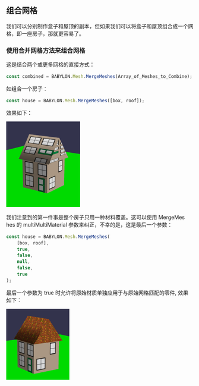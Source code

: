 ## 组合网格

我们可以分别制作盒子和屋顶的副本，但如果我们可以将盒子和屋顶组合成一个网格，即一座房子，那就更容易了。

### 使用合并网格方法来组合网格

这是结合两个或更多网格的直接方式：

```javascript
const combined = BABYLON.Mesh.MergeMeshes(Array_of_Meshes_to_Combine);
```

如组合一个房子：

```javascript
const house = BABYLON.Mesh.MergeMeshes([box, roof]);
```

效果如下：

![Alt text](image-8.png)

我们注意到的第一件事是整个房子只用一种材料覆盖。这可以使用 MergeMes​​hes 的 multiMultiMaterial 参数来纠正，不幸的是，这是最后一个参数：

```javascript
const house = BABYLON.Mesh.MergeMeshes(
    [box, roof],
    true,
    false,
    null,
    false,
    true
);
```

最后一个参数为 true 时允许将原始材质单独应用于与原始网格匹配的零件, 效果如下：

![Alt text](image-9.png)
